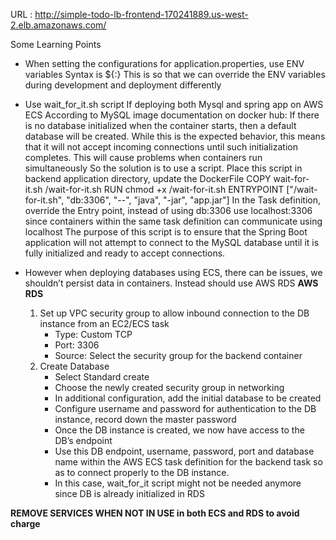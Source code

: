 URL : http://simple-todo-lb-frontend-170241889.us-west-2.elb.amazonaws.com/

Some Learning Points
- When setting the configurations for application.properties, use ENV variables
Syntax is ${<ENV name>:<default value>}
This is so that we can override the ENV variables during development and deployment differently	

- Use wait_for_it.sh script If deploying both Mysql and spring app on AWS ECS
According to MySQL image documentation on docker hub: If there is no database initialized when the container starts, then a default database will be created. While this is the expected behavior, this means that it will not accept incoming connections until such initialization completes. This will cause problems when containers run simultaneously
So the solution is to use a script. Place this script in backend application directory, update the DockerFile
COPY wait-for-it.sh /wait-for-it.sh
RUN chmod +x /wait-for-it.sh
ENTRYPOINT ["/wait-for-it.sh", "db:3306", "--", "java", "-jar", "app.jar"]
In the Task definition, override the Entry point, instead of using db:3306 use localhost:3306 since containers within the same task definition can communicate using localhost
The purpose of this script is to ensure that the Spring Boot application will not attempt to connect to the MySQL database until it is fully initialized and ready to accept connections.

- However when deploying databases using ECS, there can be issues, we shouldn’t persist data in containers. Instead should use AWS RDS
**AWS RDS**
  1. Set up VPC security group to allow inbound connection to the DB instance from an EC2/ECS task
        - Type: Custom TCP
        - Port: 3306
        - Source: Select the security group for the backend container
  2. Create Database
      - Select Standard create
      - Choose the newly created security group in networking
      - In additional configuration, add the initial database to be created
      - Configure username and password for authentication to the DB instance, record down the master password
      - Once the DB instance is created, we now have access to the DB’s endpoint
      - Use this DB endpoint, username, password, port and database name within the AWS ECS task definition for the backend task so as to connect properly to the DB instance. 
      - In this case, wait_for_it script might not be needed anymore since DB is already initialized in RDS


**REMOVE SERVICES WHEN NOT IN USE in both ECS and RDS to avoid charge**
